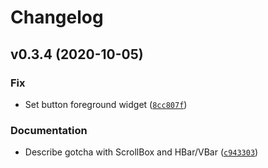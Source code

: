 # Changelog

<!--next-version-placeholder-->

## v0.3.4 (2020-10-05)
### Fix
* Set button foreground widget ([`8cc807f`](https://github.com/kxgames/glooey/commit/8cc807f89f802608470c308963f08dff55e2a90a))

### Documentation
* Describe gotcha with ScrollBox and HBar/VBar ([`c943303`](https://github.com/kxgames/glooey/commit/c943303ead1acee8f58d99c1c0cc916fda196340))
